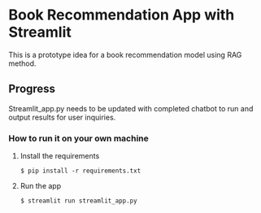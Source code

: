 # Book Recommendation App with Streamlit

This is a prototype idea for a book recommendation model using RAG method.

## Progress

Streamlit_app.py needs to be updated with completed chatbot to run and output results for user inquiries. 

### How to run it on your own machine

1. Install the requirements

   ```
   $ pip install -r requirements.txt
   ```

2. Run the app

   ```
   $ streamlit run streamlit_app.py
   ```
